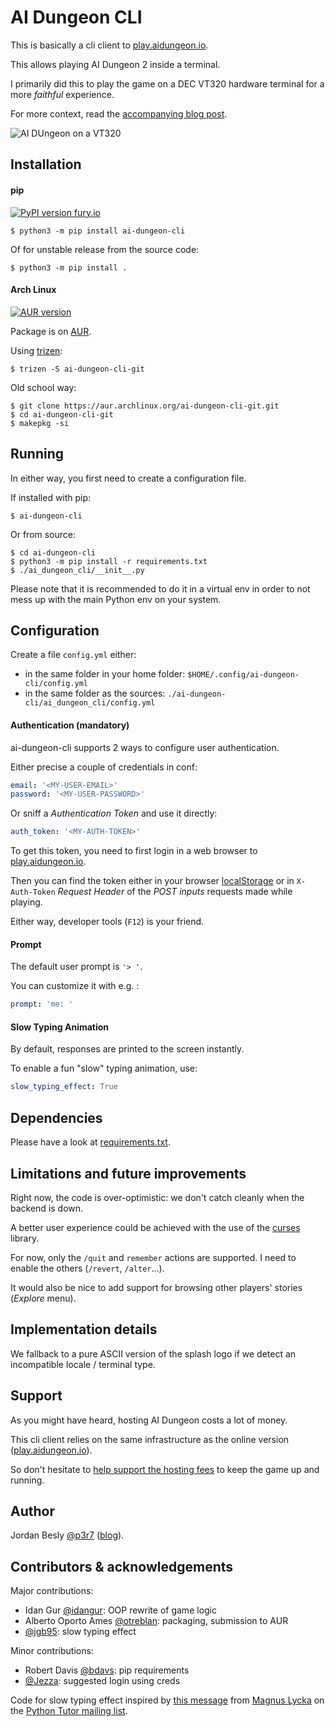 # AI Dungeon CLI

This is basically a cli client to [play.aidungeon.io](https://play.aidungeon.io/).

This allows playing AI Dungeon 2 inside a terminal.

I primarily did this to play the game on a DEC VT320 hardware terminal for a more _faithful_ experience.

For more context, read the [accompanying blog post](https://www.eigenbahn.com/2020/02/22/ai-dungeon-cli).

![AI DUngeon on a VT320](https://www.eigenbahn.com/assets/img/ai-dungeon-vt320.jpg)


## Installation

#### pip

[![PyPI version fury.io](https://badge.fury.io/py/ai-dungeon-cli.svg)](https://pypi.python.org/project/ai-dungeon-cli/)

    $ python3 -m pip install ai-dungeon-cli


Of for unstable release from the source code:

    $ python3 -m pip install .


#### Arch Linux

[![AUR version](https://img.shields.io/aur/version/ai-dungeon-cli?logo=arch-linux)](https://aur.archlinux.org/packages/ai-dungeon-cli)

Package is on [AUR](https://aur.archlinux.org/packages/ai-dungeon-cli-git/).

Using [trizen](https://github.com/trizen/trizen):

    $ trizen -S ai-dungeon-cli-git

Old school way:

    $ git clone https://aur.archlinux.org/ai-dungeon-cli-git.git
    $ cd ai-dungeon-cli-git
    $ makepkg -si


## Running

In either way, you first need to create a configuration file.

If installed with pip:

    $ ai-dungeon-cli

Or from source:

    $ cd ai-dungeon-cli
    $ python3 -m pip install -r requirements.txt
    $ ./ai_dungeon_cli/__init__.py

Please note that it is recommended to do it in a virtual env in order to not mess up with the main Python env on your system.


## Configuration

Create a file `config.yml` either:

 - in the same folder in your home folder: `$HOME/.config/ai-dungeon-cli/config.yml`
 - in the same folder as the sources: `./ai-dungeon-cli/ai_dungeon_cli/config.yml`


#### Authentication (mandatory)

ai-dungeon-cli supports 2 ways to configure user authentication.

Either precise a couple of credentials in conf:

```yaml
email: '<MY-USER-EMAIL>'
password: '<MY-USER-PASSWORD>'
```

Or sniff a _Authentication Token_ and use it directly:

```yaml
auth_token: '<MY-AUTH-TOKEN>'
```

To get this token, you need to first login in a web browser to [play.aidungeon.io](https://play.aidungeon.io/).

Then you can find the token either in your browser [localStorage](https://developer.mozilla.org/en-US/docs/Web/API/Window/localStorage) or in `X-Auth-Token` _Request Header_ of the _POST inputs_ requests made while playing.

Either way, developer tools (`F12`) is your friend.


#### Prompt

The default user prompt is `'> '`.

You can customize it with e.g. :

```yaml
prompt: 'me: '
```


#### Slow Typing Animation

By default, responses are printed to the screen instantly.

To enable a fun "slow" typing animation, use:

```yaml
slow_typing_effect: True
```


## Dependencies

Please have a look at [requirements.txt](./requirements.txt).


## Limitations and future improvements

Right now, the code is over-optimistic: we don't catch cleanly when the backend is down.

A better user experience could be achieved with the use of the [curses](https://docs.python.org/3/library/curses.html) library.

For now, only the `/quit` and `remember` actions are supported. I need to enable the others (`/revert`, `/alter`...).

It would also be nice to add support for browsing other players' stories (_Explore_ menu).


## Implementation details

We fallback to a pure ASCII version of the splash logo if we detect an incompatible locale / terminal type.


## Support

As you might have heard, hosting AI Dungeon costs a lot of money.

This cli client relies on the same infrastructure as the online version ([play.aidungeon.io](https://play.aidungeon.io/)).

So don't hesitate to [help support the hosting fees](https://aidungeon.io/) to keep the game up and running.


## Author

Jordan Besly [@p3r7](https://github.com/p3r7) ([blog](https://www.eigenbahn.com/)).


## Contributors & acknowledgements

 Major contributions:
 - Idan Gur [@idangur](https://github.com/idangur): OOP rewrite of game logic
 - Alberto Oporto Ames [@otreblan](https://github.com/otreblan): packaging, submission to AUR
 - [@jgb95](https://github.com/jgb95): slow typing effect

 Minor contributions:
 - Robert Davis [@bdavs](https://github.com/bdavs): pip requirements
 - [@Jezza](https://github.com/Jezza): suggested login using creds

Code for slow typing effect inspired by [this message](https://mail.python.org/pipermail/tutor/2003-November/026645.html) from [Magnus Lycka](https://github.com/magnus-lycka) on the [Python Tutor mailing list](https://mail.python.org/mailman/listinfo/tutor).
